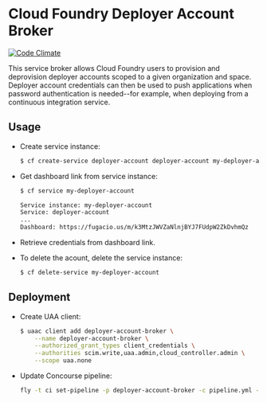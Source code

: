 Cloud Foundry Deployer Account Broker
=====================================
[![Code Climate](https://codeclimate.com/github/18F/deployer-account-broker/badges/gpa.svg)](https://codeclimate.com/github/18F/deployer-account-broker)

This service broker allows Cloud Foundry users to provision and deprovision deployer accounts scoped to a given organization and space. Deployer account credentials can then be used to push applications when password authentication is needed--for example, when deploying from a continuous integration service.

## Usage

* Create service instance:

    ```bash
    $ cf create-service deployer-account deployer-account my-deployer-account
    ```

* Get dashboard link from service instance:

    ```bash
    $ cf service my-deployer-account

    Service instance: my-deployer-account
    Service: deployer-account
    ...
    Dashboard: https://fugacio.us/m/k3MtzJWVZaNlnjBYJ7FUdpW2ZkDvhmQz
    ```

* Retrieve credentials from dashboard link.

* To delete the acount, delete the service instance:

    ```bash
    $ cf delete-service my-deployer-account
    ```

## Deployment

* Create UAA client:

    ```bash
    $ uaac client add deployer-account-broker \
        --name deployer-account-broker \
        --authorized_grant_types client_credentials \
        --authorities scim.write,uaa.admin,cloud_controller.admin \
        --scope uaa.none
    ```

* Update Concourse pipeline:

    ```bash
    fly -t ci set-pipeline -p deployer-account-broker -c pipeline.yml -l credentials.yml
    ```

